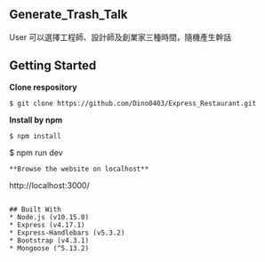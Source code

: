 ## Generate_Trash_Talk
User 可以選擇工程師、設計師及創業家三種時間，隨機產生幹話

## Getting Started
**Clone respository**
```
$ git clone https://github.com/Dino0403/Express_Restaurant.git
```
**Install by npm**
```
$ npm install
```
$ npm run dev
```
**Browse the website on localhost**
```
http://localhost:3000/
```

## Built With
* Node.js (v10.15.0)
* Express (v4.17.1)
* Express-Handlebars (v5.3.2)
* Bootstrap (v4.3.1)
* Mongoose (^5.13.2)